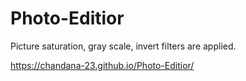 # Photo-Editior
Picture saturation, gray scale, invert filters are applied.


https://chandana-23.github.io/Photo-Editior/

